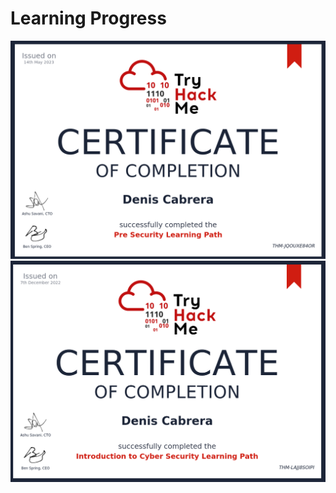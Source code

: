 # Learning Progress

![](.gitbook/assets/THM-PRE-SEC.png)![](.gitbook/assets/THM-INTRO-CYBERSEC.png)
